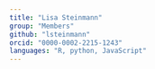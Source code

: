 ```yaml
---
title: "Lisa Steinmann"
group: "Members"
github: "lsteinmann"
orcid: "0000-0002-2215-1243"
languages: "R, python, JavaScript"
---
```


